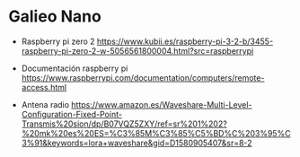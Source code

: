 # Galieo Nano

- Raspberry pi zero 2
https://www.kubii.es/raspberry-pi-3-2-b/3455-raspberry-pi-zero-2-w-5056561800004.html?src=raspberrypi

- Documentación raspberry pi
https://www.raspberrypi.com/documentation/computers/remote-access.html

- Antena radio
https://www.amazon.es/Waveshare-Multi-Level-Configuration-Fixed-Point-Transmis%20sion/dp/B07VQZ5ZXY/ref=sr%201%202?%20mk%20es%20ES=%C3%85M%C3%85%C5%BD%C%203%95%C3%91&keywords=lora+waveshare&gid=D1580905407&sr=8-2
